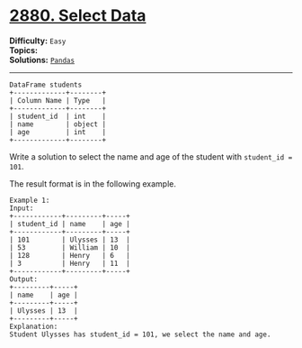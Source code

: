 # [2880. Select Data](https://leetcode.com/problems/select-data/)

**Difficulty:** `Easy`  
**Topics:**   
**Solutions:** [`Pandas`](../../src/python/challenges/problems/pandas/select_data_test.py)  

---

```
DataFrame students
+-------------+--------+
| Column Name | Type   |
+-------------+--------+
| student_id  | int    |
| name        | object |
| age         | int    |
+-------------+--------+
```

Write a solution to select the name and age of the student with `student_id = 101`.

The result format is in the following example.

```
Example 1:
Input:
+------------+---------+-----+
| student_id | name    | age |
+------------+---------+-----+
| 101        | Ulysses | 13  |
| 53         | William | 10  |
| 128        | Henry   | 6   |
| 3          | Henry   | 11  |
+------------+---------+-----+
Output:
+---------+-----+
| name    | age | 
+---------+-----+
| Ulysses | 13  |
+---------+-----+
Explanation:
Student Ulysses has student_id = 101, we select the name and age.
```